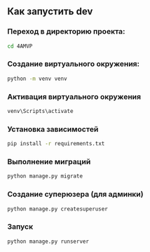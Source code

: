 ## Как запустить dev
### Переход в директорию проекта:
```bash
cd 4AMVP
```
### Создание виртуального окружения:
```bash
python -m venv venv
```
### Активация виртуального окружения
```bash
venv\Scripts\activate
```
### Установка зависимостей
```bash
pip install -r requirements.txt
```
### Выполнение миграций
```bash
python manage.py migrate
```
### Создание суперюзера (для админки)
```bash
python manage.py createsuperuser
```
### Запуск
```bash
python manage.py runserver
```
